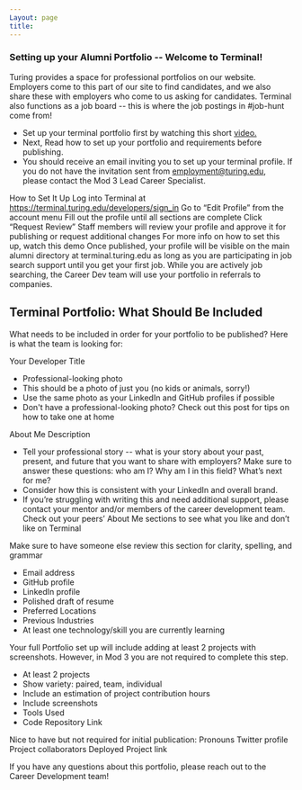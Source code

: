```yaml
---
Layout: page
title:
---
```


### Setting up your Alumni Portfolio -- Welcome to Terminal!
Turing provides a space for professional portfolios on our website. Employers come to this part of our site to find candidates, and we also share these with employers who come to us asking for candidates. Terminal also functions as a job board -- this is where the job postings in #job-hunt come from!


* Set up your terminal portfolio first by watching this short [video.](https://drive.google.com/file/d/1NqHrdkr0B5wEvEaH9Z8dJK56TcSJoV_t/view)
* Next, Read how to set up your portfolio and requirements before publishing.
* You should receive an email inviting you to set up your terminal profile. If you do not have the invitation sent from employment@turing.edu, please contact the Mod 3 Lead Career Specialist.

How to Set It Up
Log into Terminal at https://terminal.turing.edu/developers/sign_in
Go to “Edit Profile” from the account menu
Fill out the profile until all sections are complete
Click “Request Review”
Staff members will review your profile and approve it for publishing or request additional changes
For more info on how to set this up, watch this demo
Once published, your profile will be visible on the main alumni directory at terminal.turing.edu as long as you are participating in job search support until you get your first job. While you are actively job searching, the Career Dev team will use your portfolio in referrals to companies.

## Terminal Portfolio: What Should Be Included
What needs to be included in order for your portfolio to be published? Here is what the team is looking for:

Your Developer Title
* Professional-looking photo
* This should be a photo of just you (no kids or animals, sorry!)
* Use the same photo as your LinkedIn and GitHub profiles if possible
* Don't have a professional-looking photo? Check out this post for tips on how to take one at home

About Me Description
 * Tell your professional story -- what is your story about your past, present, and future that you want to share with employers? Make sure to answer these questions: who am I? Why am I in this field? What’s next for me?
 * Consider how this is consistent with your LinkedIn and overall brand.
 * If you’re struggling with writing this and need additional support, please contact your mentor and/or members of the career development team. Check out your peers’ About Me sections to see what you like and don’t like on Terminal

Make sure to have someone else review this section for clarity, spelling, and grammar
* Email address
* GitHub profile
* LinkedIn profile
* Polished draft of resume
* Preferred Locations
* Previous Industries
* At least one technology/skill you are currently learning

Your full Portfolio set up will include adding at least 2 projects with screenshots. However, in Mod 3 you are not required to complete this step. 
*  At least 2 projects
*  Show variety: paired, team, individual
*  Include an estimation of project contribution hours
*  Include screenshots
*  Tools Used
*  Code Repository Link

Nice to have but not required for initial publication:
Pronouns
Twitter profile
Project collaborators
Deployed Project link

If you have any questions about this portfolio, please reach out to the Career Development team!
